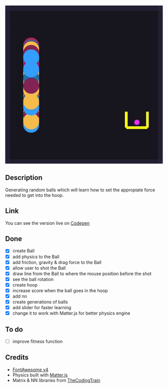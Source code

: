 ![ML Basketball](./example.gif)

## Description
Generating random balls which will learn how to set the appropiate force needed to get into the hoop.

## Link
You can see the version live on [Codepen](https://codepen.io/FlorinPop17/full/xjPELJ)

## Done
- [x] create Ball
- [x] add physics to the Ball
- [x] add friction, gravity & drag force to the Ball
- [x] allow user to shot the Ball
- [x] draw line from the Ball to where the mouse position before the shot
- [x] see the ball rotation
- [x] create hoop
- [x] increase score when the ball goes in the hoop
- [x] add nn
- [x] create generations of balls
- [x] add slider for faster learning
- [x] change it to work with Matter.js for better physics engine

## To do
- [ ] improve fitness function

## Credits
- [FontAwesome v4](https://fontawesome.com/)
- Physics built with [Matter.js](http://brm.io/matter-js/)
- Matrix & NN libraries from [TheCodingTrain](https://www.youtube.com/channel/UCvjgXvBlbQiydffZU7m1_aw)